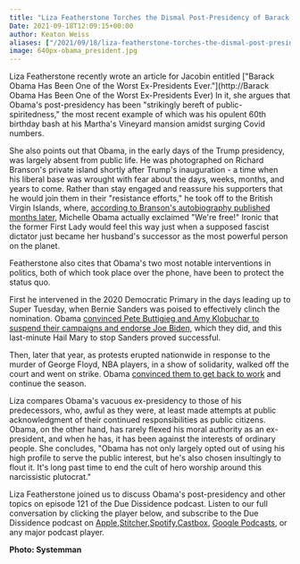 ```yaml
---
title: "Liza Featherstone Torches the Dismal Post-Presidency of Barack Obama"
Date: 2021-09-18T12:09:15+00:00
author: Keaton Weiss
aliases: ["/2021/09/18/liza-featherstone-torches-the-dismal-post-presidency-of-barack-obama"]
image: 640px-obama_president.jpg
---
```


Liza Featherstone recently wrote an article for Jacobin entitled ["Barack Obama Has Been One of the Worst Ex-Presidents Ever."](http://Barack Obama Has Been One of the Worst Ex-Presidents Ever) In it, she argues that Obama's post-presidency has been "strikingly bereft of public-spiritedness," the most recent example of which was his opulent 60th birthday bash at his Martha's Vineyard mansion amidst surging Covid numbers.

She also points out that Obama, in the early days of the Trump presidency, was largely absent from public life. He was photographed on Richard Branson's private island shortly after Trump's inauguration - a time when his liberal base was wrought with fear about the days, weeks, months, and years to come. Rather than stay engaged and reassure his supporters that he would join them in their "resistance efforts," he took off to the British Virgin Islands, where, [according to Branson's autobiography published months later](https://www.usatoday.com/story/news/politics/onpolitics/2017/10/11/were-free-michelle-obama-exclaimed-richard-branson-per-new-autobiography/753530001/), Michelle Obama actually exclaimed "We're free!" Ironic that the former First Lady would feel this way just when a supposed fascist dictator just became her husband's successor as the most powerful person on the planet. 

Featherstone also cites that Obama's two most notable interventions in politics, both of which took place over the phone, have been to protect the status quo.

First he intervened in the 2020 Democratic Primary in the days leading up to Super Tuesday, when Bernie Sanders was poised to effectively clinch the nomination. Obama [convinced Pete Buttigieg and Amy Klobuchar to suspend their campaigns and endorse Joe Biden](https://www.nbcnews.com/politics/2020-election/looking-obama-s-hidden-hand-candidate-coalescing-around-biden-n1147471), which they did, and this last-minute Hail Mary to stop Sanders proved successful. 

Then, later that year, as protests erupted nationwide in response to the murder of George Floyd, NBA players, in a show of solidarity, walked off the court and went on strike. Obama [convinced them to get back to work](https://jacobinmag.com/2021/08/barack-obama-worst-ex-president-wealth-birthday-covid-public-interest) and continue the season.

Liza compares Obama's vacuous ex-presidency to those of his predecessors, who, awful as they were, at least made attempts at public acknowledgment of their continued responsibilities as public citizens. Obama, on the other hand, has rarely flexed his moral authority as an ex-president, and when he has, it has been against the interests of ordinary people. She concludes, "Obama has not only largely opted out of using his high profile to serve the public interest, but he's also chosen insultingly to flout it. It's long past time to end the cult of hero worship around this narcissistic plutocrat."

Liza Featherstone joined us to discuss Obama's post-presidency and other topics on episode 121 of the Due Dissidence podcast. Listen to our full conversation by clicking the player below, and subscribe to the Due Dissidence podcast on [Apple,](https://podcasts.apple.com/us/podcast/due-dissidence/id1457244081)[Stitcher](https://www.stitcher.com/podcast/due-dissidence)[,](https://podcasts.apple.com/us/podcast/due-dissidence/id1457244081)[Spotify](https://open.spotify.com/show/3jDky0r8Cg0vlYuORwWhaE)[,](https://podcasts.apple.com/us/podcast/due-dissidence/id1457244081)[Castbox](https://castbox.fm/channel/Due-Dissidence%7D-id2086184?country=us)[,](https://podcasts.apple.com/us/podcast/due-dissidence/id1457244081) [Google Podcasts](https://podcasts.google.com/feed/aHR0cHM6Ly9mZWVkcy5zb3VuZGNsb3VkLmNvbS91c2Vycy9zb3VuZGNsb3VkOnVzZXJzOjYwNjI5Njg0NC9zb3VuZHMucnNz), or any major podcast player.

**Photo: Systemman**

